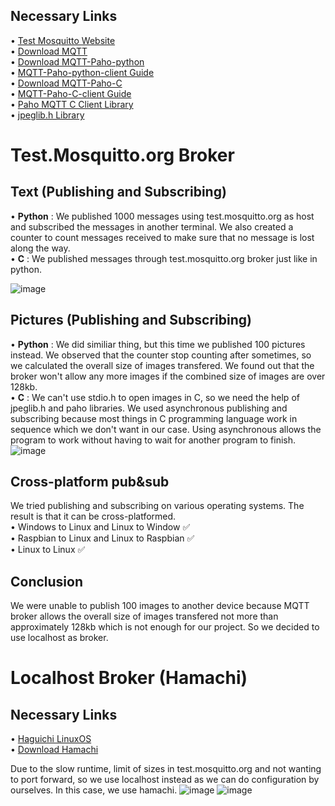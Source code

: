 ## Necessary Links <br/>
• [Test Mosquitto Website](https://test.mosquitto.org/) <br/>
• [Download MQTT](https://mosquitto.org/download/) <br/>
• [Download MQTT-Paho-python](https://github.com/eclipse/paho.mqtt.python) <br/>
• [MQTT-Paho-python-client Guide](http://www.steves-internet-guide.com/into-mqtt-python-client/) <br/>
• [Download MQTT-Paho-C](https://github.com/eclipse/paho.mqtt.c) <br/>
• [MQTT-Paho-C-client Guide](https://docs.emqx.io/en/broker/v4.3/development/c.html#paho-c-usage-example) <br/>
• [Paho MQTT C Client Library](https://www.eclipse.org/paho/files/mqttdoc/MQTTClient/html/index.html) </br>
• [jpeglib.h Library](https://github.com/winlibs/libjpeg)

# Test.Mosquitto.org Broker
## Text (Publishing and Subscribing)
• **Python** : We published 1000 messages using test.mosquitto.org as host and subscribed the messages in another terminal. We also created a counter to count messages received to make sure that no message is lost along the way. <br/>
• **C** : We published messages through test.mosquitto.org broker just like in python.

![image](https://user-images.githubusercontent.com/87508144/133459762-a8877785-9e4b-48b3-bd6e-f5957ea428d8.png)

## Pictures (Publishing and Subscribing) 
• **Python** : We did similiar thing, but this time we published 100 pictures instead. We observed that the counter stop counting after sometimes, so we calculated the overall size of images transfered. We found out that the broker won't allow any more images if the combined size of images are over 128kb. <br/>
• **C** : We can't use stdio.h to open images in C, so we need the help of jpeglib.h and paho libraries. We used asynchronous publishing and subscribing because most things in C programming language work in sequence which we don't want in our case. Using asynchronous allows the program to work without having to wait for another program to finish.
![image](https://user-images.githubusercontent.com/87508144/133457337-0595e407-e394-4c31-bfaa-6612f3afa088.png)


## Cross-platform pub&sub
We tried publishing and subscribing on various operating systems. The result is that it can be cross-platformed. <br/>
• Windows to Linux and Linux to Window ✅<br/>
• Raspbian to Linux and Linux to Raspbian ✅<br/>
• Linux to Linux  ✅<br/>
 
## Conclusion
We were unable to publish 100 images to another device because MQTT broker allows the overall size of images transfered not more than approximately 128kb which is not enough for our project. So we decided to use localhost as broker.
# Localhost Broker (Hamachi)
## Necessary Links <br/>
• [Haguichi LinuxOS](https://haguichi.net/) <br/>
• [Download Hamachi](https://www.vpn.net/) <br/>

Due to the slow runtime, limit of sizes in test.mosquitto.org and not wanting to port forward, so we use localhost instead as we can do configuration by ourselves. In this case, we use hamachi.
![image](https://user-images.githubusercontent.com/87508144/133800263-889be1a4-3967-44f5-bac1-e60d1e1889a7.png)
![image](https://user-images.githubusercontent.com/87508144/133800304-dfd570b5-0b84-4a01-a0e1-42cda3ce8d60.png)


